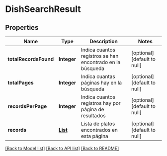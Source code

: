 # DishSearchResult
## Properties

| Name | Type | Description | Notes |
|------------ | ------------- | ------------- | -------------|
| **totalRecordsFound** | **Integer** | Indica cuantos registros se han encontrado en la búsqueda | [optional] [default to null] |
| **totalPages** | **Integer** | Indica cuantas páginas hay en la búsqueda | [optional] [default to null] |
| **recordsPerPage** | **Integer** | Indica cuantos registros hay por página de resultados | [optional] [default to null] |
| **records** | [**List**](DishSearchResultItem.md) | Lista de platos encontrados en esta página | [optional] [default to null] |

[[Back to Model list]](../README.md#documentation-for-models) [[Back to API list]](../README.md#documentation-for-api-endpoints) [[Back to README]](../README.md)

